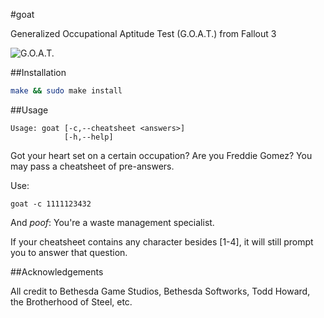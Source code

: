#goat

Generalized Occupational Aptitude Test (G.O.A.T.) from Fallout 3

![G.O.A.T.](http://vignette2.wikia.nocookie.net/fallout/images/3/3b/GOAT.PNG)

##Installation

```bash
make && sudo make install
```

##Usage

```
Usage: goat [-c,--cheatsheet <answers>]
            [-h,--help]
```

Got your heart set on a certain occupation? Are you Freddie Gomez? You may pass a cheatsheet of pre-answers.

Use:

```
goat -c 1111123432
```

And *poof*: You're a waste management specialist.

If your cheatsheet contains any character besides [1-4], it will still prompt you to answer that question.

##Acknowledgements

All credit to Bethesda Game Studios, Bethesda Softworks, Todd Howard, the Brotherhood of Steel, etc.